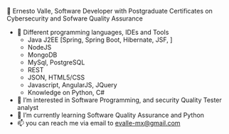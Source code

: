 👋 Ernesto Valle, Software Developer with Postgraduate Certificates on Cybersecurity and Sofware Quality Assurance
- 💞️ Different programming languages, IDEs and Tools
  - Java J2EE [Spring, Spring Boot, Hibernate, JSF, ]
  - NodeJS
  - MongoDB
  - MySql, PostgreSQL
  - REST
  - JSON, HTML5/CSS
  - Javascript, AngularJS, JQuery
  - Knowledge on Python, C#
- 👀 I’m interested in Software Programming, and security Quality Tester analyst
- 🌱 I’m currently learning Software Quality Assurance and Python
- 📫 you can reach me via email to evalle-mx@gmail.com

<!---
evalle-mx/evalle-mx is a ✨ special ✨ repository because its `README.md` (this file) appears on your GitHub profile.
You can click the Preview link to take a look at your changes.
--->
